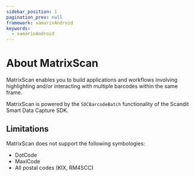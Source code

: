 ```yaml
---
sidebar_position: 1
pagination_prev: null
framework: xamarinAndroid
keywords:
  - xamarinAndroid
---
```


# About MatrixScan

MatrixScan enables you to build applications and workflows involving highlighting and/or interacting with multiple barcodes within the same frame.

MatrixScan is powered by the `SDCBarcodeBatch` functionality of the Scandit Smart Data Capture SDK.

## Limitations

MatrixScan does not support the following symbologies:

- DotCode
- MaxiCode
- All postal codes (KIX, RM4SCC)
